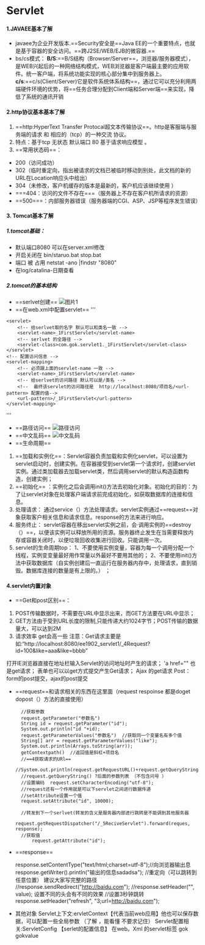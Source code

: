 # Servlet #
#### 1.JAVAEE基本了解 ####
- javaee为企业开发版本.==Security安全是==Java EE的一个重要特点，也就是基于容器的安全访问。==跨J2SE/WEB/EJB的微容器.==
- bs/cs模式：
**B/S**:==B/S结构（Browser/Server==，浏览器/服务器模式），是WEB兴起后的一种网络结构模式，WEB浏览器是客户端最主要的应用软件。统一客户端，将系统功能实现的核心部分集中到服务器上。
**c/s**:==c/s(Client/Server)它是软件系统体系结构==，通过它可以充分利用两端硬件环境的优势，将==任务合理分配到Client端和Server端==来实现，降低了系统的通讯开销
 #### 2.http协议基本基本了解
1.   ==http:HyperText Transfer Protocal超文本传输协议==。http是客服端与服务端的请求 和 相应的（tcp）的一种交流 协议。
1.   特点：基于tcp  无状态  默认端口 80 基于请求响应模型 。
1. ==常用状态码==：
-   200（访问成功）
-   302（临时重定向，指出被请求的文档已被临时移动到别处，此文档的新的URL在Location响应头中给出）
  - 304（未修改，客户机缓存的版本是最新的，客户机应该继续使用 ）
  - ===404：访问的文件不存在===（服务器上不存在客户机所请求的资源）
  - ==500===：内部服务器错误（服务器端的CGI、ASP、JSP等程序发生错误）
#### 3. Tomcat基本了解
##### 1.tomcat基础：
- 默认端口8080 可以在server.xml修改
- 开启关闭在 bin/staruo.bat stop.bat
- 端口 被 占用 netstat -ano |findstr "8080"
- 在log/catalina-日期查看
 ##### 2.tomcat的基本结构
- ==serlvet创建==
![图片1](BC25359A00AB404E8592E7ACE6638F8E)
- ==在web.xml中配置servlet==
'''
 <!-- 配置该servlet -->
	<servlet>
		<!-- 给serlvet取的名字 默认可以和类名一致 -->
		<servlet-name>_1FirstServlet</servlet-name>
		<!-- serlvet 的全路径 -->
		<servlet-class>com.gok.servlet1._1FirstServlet</servlet-class>
	</servlet>
	<!-- 配置访问信息 -->
	<servlet-mapping>
		<!-- 必须跟上面的servlet-name 一致 -->
		<servlet-name>_1FirstServlet</servlet-name>
		<!-- 给serlvet的访问路径 默认可以是/类名 -->
		<!--  最终该servlet的访问路径是  http://localhost:8080/项目名/<url-pattern> 配置的值-->
		<url-pattern>/_1FirstServlet</url-pattern>
	</servlet-mapping>
'''
- ==路径访问==
![路径访问](A3D47E25AB4C4DC495679618E5095E5D)
- ==中文乱码==
![中文乱码](30CF08262D3D4EB79D7F4C4FF8287706)
- ==生命周期==
1. ==加载和实例化==：Servlet容器负责加载和实例化servlet，可以设置为servlet启动时，创建实例。在容器接受到servlet第一个请求时，创建servlet实例。通过类加载器去加载servlet类，然后调用servlet的默认构造函数构造，创建实例；
2. ==初始化== ：实例化之后会调用init()方法去初始化对象。初始化的目的：为了让servlet对象在处理客户端请求前完成初始化，如获取数据库的连接和信息。
3. 处理请求：  通过service（）方法处理请求。servlet实例通过==request==对象获取客户相关信息和请求信息。response的方法来进行响应。
4. 服务终止：  servlet容器在移出servlet实例之前，会·调用实例的==destroy（）==，以便该实例可以释放所用的资源。服务器终止发生在当需要释放内存或容器关闭时，以便垃圾回收收集进行回收。只能调用一次。
5. servlet的生命周期top：
          1、不要使用实例变量，容器为每一个调用分配一个线程，实例变变量最好用作常量以外最好不要用其他的； 2、不要使用init()方法中获取数据库（自实例创建后一直运行在服务器内存中，处理请求，直到销毁。数据库连接的数量是有上限的。） ；

#### 4.servlet内置对象
- ==Get和post区别==：
1. POST传输数据时，不需要在URL中显示出来，而GET方法要在URL中显示；
2. GET方法由于受到URL长度的限制,只能传递大约1024字节；POST传输的数据量大，可以达到2M
3. 请求效率  get会高一些 
注意：Get请求主要是如:“http://localhost:8080/ee1902_servlet1/_4Request?id=100&like=aaa&like=bbbb”

打开IE浏览器直接在地址栏输入Servlet的访问地址时产生的请求；
'a href="" 也是get请求；
表单也可以以get方式提交产生Get请求；
Ajax 的get请求
Post：form的post提交，ajax的post提交
- ==request==和请求相关的东西在这里面（request respoinse 都是doget dopost（）方法的直接使用）
       
        //获取参数  
        request.getParameter("参数名")
        String id = request.getParameter("id");
        System.out.println("id "+id);
        request.getParameterValues("参数名")  //获取同一个变量名有多个值
       	String[] arr = request.getParameterValues("like");
        System.out.println(Arrays.toString(arr));
        getContextpath()  //返回值是斜杠+项目名
        //==4获取请求的URl==
        //System.out.println(request.getRequestURL()+request.getQueryString());
        //request.getQueryString() ?后面的参数列表 （不包含问号 ）
        //设置编码  request.setCharacterEncoding("utf-8");
        //request还有一个作用就是可以下servlet之间进行数据传递 
        //setAttribute设置一个值 
        request.setAttribute("id", 10000);
        
        //转发到下一个serlvet(转发的含义是服务器内部进行跳转是不能调到其他服务器
        		request.getRequestDispatcher("/_5ReciveServlet").forward(reques, response);
        //获取值
        	request.getAttribute("id");
- ==response==


	response.setContentType("text/html;charset=utf-8");//向浏览器输出息
	response.getWriter().println("输出的信息sadadsa");
	//重定向（可以跳转到任意位置） 建议大家写完整的路径
	//response.sendRedirect("http://baidu.com");
	//response.setHeader("", value); 设置不同的头会有不同的效果 
	//设置3秒钟跳转
    response.setHeader("refresh", "3;url=http://baidu.com"); 

- 其他对象 Servlet上下文:ervletContext【代表当前web应用】他也可以保存数据，可以配置一些全局参数 （了解 ，能看懂 不要求记住）
Servlet配置相关:ServletConfig  【serlet的配置信息】
在web。Xml 的servlet标签 
       <init-param>
            <param-name>gok</param-name>
            <param-value>gokvalue</param-value>
            </init-param>





  



